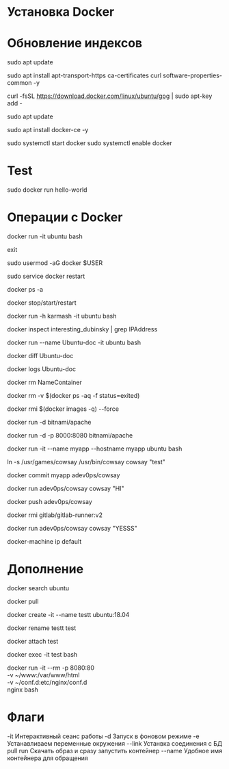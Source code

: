 # Установка Docker
# Обновление индексов
sudo apt update
<!-- Далее добавим в систему GPG-ключ для работы с официальным репозиторием Docker: -->
sudo apt install apt-transport-https ca-certificates curl software-properties-common -y
<!-- Теперь добавим репозиторий Docker в локальный список репозиториев: -->
curl -fsSL https://download.docker.com/linux/ubuntu/gpg | sudo apt-key add -
<!-- Повторно обновим данные о пакетах операционной системы: -->
sudo apt update
<!-- Приступаем к установке пакета Docker. -->
sudo apt install docker-ce -y
<!-- После завершения установки запустим демон Docker и добавим его в автозагрузку: -->
sudo systemctl start docker
sudo systemctl enable docker
# Test
sudo docker run hello-world

# Операции с Docker
<!-- Зайти в контейнер -->
docker run -it ubuntu bash
<!-- Выход с контейнера -->
exit
<!-- Добавить пользователя в sudo группу -->
sudo usermod -aG docker $USER
<!-- Перезапуск службы docker -->
sudo service docker restart
<!-- Просмотр всех остановленных контейнеров -->
docker ps -a
<!-- перезапуск контейнеров -->
docker stop/start/restart
<!-- Запуск контейнера с инициализацией имени хоста. Теперь вместо ID будет наше имя -->
docker run -h karmash -it ubuntu bash
<!-- Больше инфо о контейнере можно узнать  -->
docker inspect interesting_dubinsky | grep IPAddress
<!-- Задаем имя контейнеру -->
docker run --name Ubuntu-doc -it ubuntu bash
<!-- Посмотреть изменения в контейнере -->
docker diff Ubuntu-doc
<!-- Все события в контейнере -->
docker logs Ubuntu-doc
<!-- Удалить контейнер -->
docker rm NameContainer
<!-- Удалить все остановленные контейнеры с помощью подстановки команды -->
docker rm -v $(docker ps -aq -f status=exited)
<!-- Удалить все образы -->
docker rmi $(docker images -q) --force
<!-- Запуск контейнера в фоновом режиме Apache -->
docker run -d bitnami/apache
<!-- Чтобы достучаться до контейнера через http надо проблросить порты -->
docker run -d -p 8000:8080 bitnami/apache
<!-- Запуск контейнера с хостом и именем -->
docker run -it --name myapp --hostname myapp ubuntu bash
<!-- Создаем симбвольную ссылку, чтобы при запуске не писать путь /usr/games/cowsay достаточно cowsay "test" -->
ln -s /usr/games/cowsay /usr/bin/cowsay
cowsay "test"
<!-- Сохранить изменения в контейнере создав из него образ. Указав логин на гитхабе/имяНовогоОбраза -->
<!-- Нужно выйти из работающего контейнера -->
docker commit myapp adev0ps/cowsay
<!-- Можно запустить команду на докере вместо bash -->
docker run adev0ps/cowsay cowsay "HI"
<!-- Отправляем образ на Docker Hub -->
docker push adev0ps/cowsay
<!-- Удалияем образы -->
docker rmi gitlab/gitlab-runner:v2
<!-- Скачать образ и запустить команду -->
docker run adev0ps/cowsay cowsay "YESSS"
<!-- Узнать ip docker -->
docker-machine ip default

# Дополнение
<!-- Поиск образа с dockerHub -->
docker search ubuntu
<!-- Скачать образ -->
docker pull
<!-- Создать именнованый образ с имеющегося -->
docker create -it --name testt ubuntu:18.04
<!-- Изменить название контейнера -->
docker rename testt test

<!-- Подключение к запущенному контейнеру -->
docker attach test
<!-- Подключение к работающему контейнеру и при выходе он не останавливается -->
docker exec -it test bash
<!-- Запуск контейнера nginx, подключение через bash, прокидываем наш файл и удаление конейнера после выхода, проброс порта, -->
docker run -it --rm -p 8080:80 \
-v ~/www:/var/www/html \
-v ~/conf.d:etc/nginx/conf.d \
nginx bash

# Флаги
-it  Интерактивный сеанс работы
-d   Запуск в фоновом режиме
-e   Устанавливаем переменные окружения
--link Устанвка соединения с БД
pull run Скачать образ и сразу запустить контейнер
--name Удобное имя контейнера для обращения
